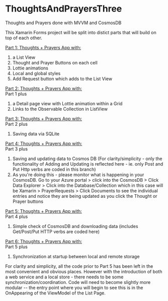 # ThoughtsAndPrayersThree
Thoughts and Prayers done with MVVM and CosmosDB

This Xamarin Forms project will be split into distict parts that will build on top of each other.

[Part 1: Thoughts + Prayers App with:](https://github.com/andrewchungxam/ThoughtsAndPrayersThree/tree/Branch-01-ListAndAddButton)
1) a List View 
2) Thought and Prayer Buttons on each cell 
3) Lottie animations
4) Local and global styles
5) Add Request button which adds to the List View

[Part 2: Thoughts + Prayers App with:](https://github.com/andrewchungxam/ThoughtsAndPrayersThree/tree/Branch-02-Clickable-ViewCells) <br />
Part 1 plus
1) a Detail page view with Lottie animation within a Grid
2) Links to the Observable Collection in ListView 

[Part 3: Thoughts + Prayers App with:](https://github.com/andrewchungxam/ThoughtsAndPrayersThree/tree/Branch-03-SQLite) <br /> 
Part 2 plus
1) Saving data via SQLite

[Part 4: Thoughts + Prayers App with:](https://github.com/andrewchungxam/ThoughtsAndPrayersThree/tree/Branch-04-CosmosDB) <br />
Part 3 plus
1) Saving and updating data to Cosmos DB (For clarity/simplicity - only the functionality of Adding and Updating is reflected here - ie. only Post and Put Http verbs are coded in this branch)
2) As you're doing this - please monitor what is happening in your CosmosDB.  Go to your Azure portal > click into the CosmosDB > Click Data Explorer > Click into the Database/Collection which in this case will be Xamarin > PrayerRequests > Click Documents to see the individual entries and notice they are being updated as you click the Thought or Prayer buttons

[Part 5: Thoughts + Prayers App with:](https://github.com/andrewchungxam/ThoughtsAndPrayersThree/tree/Branch-05-CosmosDB-GettingRemoteData) <br />
Part 4 plus
1) Simple check of CosmosDB and downloading data (includes Get/Post/Put HTTP verbs are coded here)

[Part 6: Thoughts + Prayers App with:](https://github.com/andrewchungxam/ThoughtsAndPrayersThree/blob/Branch-06-SynchronizeLocalAndRemote/README.md)  <br />
Part 5 plus

1) Synchronization at startup between local and remote storage

For clarity and simplicity, all the code prior to Part 5 has been left in the most convenient and obvious places.  However with the introduction of both a web service and a local store - there needs to be some synchronization/coordination.  Code will need to become slightly more modular -- the entry point where you will begin to see this is in the OnAppearing of the ViewModel of the List Page.
